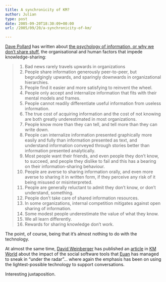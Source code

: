 ```yaml
---
title: A synchronicity of KM?
author: Julian
type: post
date: 2005-09-20T18:30:09+00:00
url: /2005/09/20/a-synchronicity-of-km/

---
```

[Dave Pollard][1] has written about [the psychology of information, or why we don&#8217;t share stuff][2], the organisational and human factors that impede knowledge-sharing:

<blockquote cite="https://blogs.salon.com/0002007/2005/09/19.html#a1278">
  <ol>
    <li>
      Bad news rarely travels upwards in organizations
    </li>
    <li>
      People share information generously peer-to-peer, but begrudgingly upwards, and sparingly downwards in organizational hierarchies.
    </li>
    <li>
      People find it easier and more satisfying to reinvent the wheel.
    </li>
    <li>
      People only accept and internalize information that fits with their mental models and frames.
    </li>
    <li>
      People cannot readily differentiate useful information from useless information.
    </li>
    <li>
      The true cost of acquiring information and the cost of not knowing are both greatly underestimated in most organizations.
    </li>
    <li>
      People know more than they can tell, and tell more than they can write down.
    </li>
    <li>
      People can internalize information presented graphically more easily and fully than information presented as text, and understand information conveyed through stories better than information presented analytically.
    </li>
    <li>
      Most people want their friends, and even people they don&#8217;t know, to succeed, and people they dislike to fail and this has a bearing on their information-sharing behaviour.
    </li>
    <li>
      People are averse to sharing information orally, and even more averse to sharing it in written form, if they perceive any risk of it being misused or misinterpreted.
    </li>
    <li>
      People are generally reluctant to admit they don&#8217;t know, or don&#8217;t understand, something.
    </li>
    <li>
      People don&#8217;t take care of shared information resources.
    </li>
    <li>
      In some organizations, internal competition mitigates against open sharing of information.
    </li>
    <li>
      Some modest people underestimate the value of what they know.
    </li>
    <li>
      We all learn differently.
    </li>
    <li>
      Rewards for sharing knowledge don&#8217;t work.
    </li>
  </ol>
</blockquote>

The point, of course, being that it&#8217;s almost nothing to do with the technology.

At almost the same time, [David Weinberger][3] has published an [article][4] in [KM World][5] about the impact of the social software tools that [Euan][6] has managed to sneak in &#8220;under the radar&#8221;&#8230; where again the emphasis has been on using the lightest-possible technology to support conversations.

Interesting juxtaposition.

 [1]: https://blogs.salon.com/0002007/
 [2]: https://blogs.salon.com/0002007/2005/09/19.html#a1278
 [3]: https://www.hyperorg.com/blogger/
 [4]: https://www.kmworld.com/publications/magazine/index.cfm?action=readarticle&article_id=2224&publication_id=142
 [5]: https://www.kmworld.com/
 [6]: https://theobvious.typepad.com/blog/